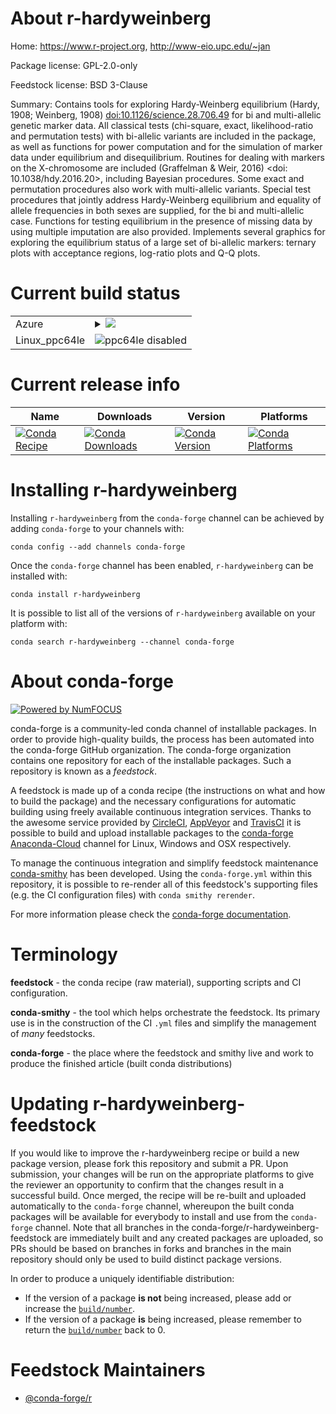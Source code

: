 About r-hardyweinberg
=====================

Home: https://www.r-project.org, http://www-eio.upc.edu/~jan

Package license: GPL-2.0-only

Feedstock license: BSD 3-Clause

Summary: Contains tools for exploring Hardy-Weinberg equilibrium (Hardy, 1908;  Weinberg, 1908) <doi:10.1126/science.28.706.49> for bi and multi-allelic genetic marker data. All classical tests (chi-square, exact, likelihood-ratio and permutation tests) with bi-allelic variants are included in the package, as well as functions for power computation and for the simulation of marker data under equilibrium and disequilibrium. Routines for dealing with markers on the X-chromosome are included (Graffelman & Weir, 2016) <doi: 10.1038/hdy.2016.20>, including Bayesian procedures. Some exact and permutation procedures also work with multi-allelic variants. Special test procedures that jointly address Hardy-Weinberg equilibrium and equality of allele frequencies in both sexes are supplied, for the bi and multi-allelic case. Functions for testing equilibrium in the presence of missing data by using multiple imputation are also provided. Implements several graphics for exploring the equilibrium status of a large set of bi-allelic markers: ternary plots with acceptance regions, log-ratio plots and Q-Q plots.



Current build status
====================


<table>
    
  <tr>
    <td>Azure</td>
    <td>
      <details>
        <summary>
          <a href="https://dev.azure.com/conda-forge/feedstock-builds/_build/latest?definitionId=9688&branchName=master">
            <img src="https://dev.azure.com/conda-forge/feedstock-builds/_apis/build/status/r-hardyweinberg-feedstock?branchName=master">
          </a>
        </summary>
        <table>
          <thead><tr><th>Variant</th><th>Status</th></tr></thead>
          <tbody><tr>
              <td>linux_r_base3.6target_platformlinux-64</td>
              <td>
                <a href="https://dev.azure.com/conda-forge/feedstock-builds/_build/latest?definitionId=9688&branchName=master">
                  <img src="https://dev.azure.com/conda-forge/feedstock-builds/_apis/build/status/r-hardyweinberg-feedstock?branchName=master&jobName=linux&configuration=linux_r_base3.6target_platformlinux-64" alt="variant">
                </a>
              </td>
            </tr><tr>
              <td>linux_r_base4.0target_platformlinux-64</td>
              <td>
                <a href="https://dev.azure.com/conda-forge/feedstock-builds/_build/latest?definitionId=9688&branchName=master">
                  <img src="https://dev.azure.com/conda-forge/feedstock-builds/_apis/build/status/r-hardyweinberg-feedstock?branchName=master&jobName=linux&configuration=linux_r_base4.0target_platformlinux-64" alt="variant">
                </a>
              </td>
            </tr><tr>
              <td>osx_r_base3.6target_platformosx-64</td>
              <td>
                <a href="https://dev.azure.com/conda-forge/feedstock-builds/_build/latest?definitionId=9688&branchName=master">
                  <img src="https://dev.azure.com/conda-forge/feedstock-builds/_apis/build/status/r-hardyweinberg-feedstock?branchName=master&jobName=osx&configuration=osx_r_base3.6target_platformosx-64" alt="variant">
                </a>
              </td>
            </tr><tr>
              <td>osx_r_base4.0target_platformosx-64</td>
              <td>
                <a href="https://dev.azure.com/conda-forge/feedstock-builds/_build/latest?definitionId=9688&branchName=master">
                  <img src="https://dev.azure.com/conda-forge/feedstock-builds/_apis/build/status/r-hardyweinberg-feedstock?branchName=master&jobName=osx&configuration=osx_r_base4.0target_platformosx-64" alt="variant">
                </a>
              </td>
            </tr><tr>
              <td>win_r_base3.6target_platformwin-64</td>
              <td>
                <a href="https://dev.azure.com/conda-forge/feedstock-builds/_build/latest?definitionId=9688&branchName=master">
                  <img src="https://dev.azure.com/conda-forge/feedstock-builds/_apis/build/status/r-hardyweinberg-feedstock?branchName=master&jobName=win&configuration=win_r_base3.6target_platformwin-64" alt="variant">
                </a>
              </td>
            </tr><tr>
              <td>win_r_base4.0target_platformwin-64</td>
              <td>
                <a href="https://dev.azure.com/conda-forge/feedstock-builds/_build/latest?definitionId=9688&branchName=master">
                  <img src="https://dev.azure.com/conda-forge/feedstock-builds/_apis/build/status/r-hardyweinberg-feedstock?branchName=master&jobName=win&configuration=win_r_base4.0target_platformwin-64" alt="variant">
                </a>
              </td>
            </tr>
          </tbody>
        </table>
      </details>
    </td>
  </tr>
  <tr>
    <td>Linux_ppc64le</td>
    <td>
      <img src="https://img.shields.io/badge/ppc64le-disabled-lightgrey.svg" alt="ppc64le disabled">
    </td>
  </tr>
</table>

Current release info
====================

| Name | Downloads | Version | Platforms |
| --- | --- | --- | --- |
| [![Conda Recipe](https://img.shields.io/badge/recipe-r--hardyweinberg-green.svg)](https://anaconda.org/conda-forge/r-hardyweinberg) | [![Conda Downloads](https://img.shields.io/conda/dn/conda-forge/r-hardyweinberg.svg)](https://anaconda.org/conda-forge/r-hardyweinberg) | [![Conda Version](https://img.shields.io/conda/vn/conda-forge/r-hardyweinberg.svg)](https://anaconda.org/conda-forge/r-hardyweinberg) | [![Conda Platforms](https://img.shields.io/conda/pn/conda-forge/r-hardyweinberg.svg)](https://anaconda.org/conda-forge/r-hardyweinberg) |

Installing r-hardyweinberg
==========================

Installing `r-hardyweinberg` from the `conda-forge` channel can be achieved by adding `conda-forge` to your channels with:

```
conda config --add channels conda-forge
```

Once the `conda-forge` channel has been enabled, `r-hardyweinberg` can be installed with:

```
conda install r-hardyweinberg
```

It is possible to list all of the versions of `r-hardyweinberg` available on your platform with:

```
conda search r-hardyweinberg --channel conda-forge
```


About conda-forge
=================

[![Powered by NumFOCUS](https://img.shields.io/badge/powered%20by-NumFOCUS-orange.svg?style=flat&colorA=E1523D&colorB=007D8A)](http://numfocus.org)

conda-forge is a community-led conda channel of installable packages.
In order to provide high-quality builds, the process has been automated into the
conda-forge GitHub organization. The conda-forge organization contains one repository
for each of the installable packages. Such a repository is known as a *feedstock*.

A feedstock is made up of a conda recipe (the instructions on what and how to build
the package) and the necessary configurations for automatic building using freely
available continuous integration services. Thanks to the awesome service provided by
[CircleCI](https://circleci.com/), [AppVeyor](https://www.appveyor.com/)
and [TravisCI](https://travis-ci.com/) it is possible to build and upload installable
packages to the [conda-forge](https://anaconda.org/conda-forge)
[Anaconda-Cloud](https://anaconda.org/) channel for Linux, Windows and OSX respectively.

To manage the continuous integration and simplify feedstock maintenance
[conda-smithy](https://github.com/conda-forge/conda-smithy) has been developed.
Using the ``conda-forge.yml`` within this repository, it is possible to re-render all of
this feedstock's supporting files (e.g. the CI configuration files) with ``conda smithy rerender``.

For more information please check the [conda-forge documentation](https://conda-forge.org/docs/).

Terminology
===========

**feedstock** - the conda recipe (raw material), supporting scripts and CI configuration.

**conda-smithy** - the tool which helps orchestrate the feedstock.
                   Its primary use is in the construction of the CI ``.yml`` files
                   and simplify the management of *many* feedstocks.

**conda-forge** - the place where the feedstock and smithy live and work to
                  produce the finished article (built conda distributions)


Updating r-hardyweinberg-feedstock
==================================

If you would like to improve the r-hardyweinberg recipe or build a new
package version, please fork this repository and submit a PR. Upon submission,
your changes will be run on the appropriate platforms to give the reviewer an
opportunity to confirm that the changes result in a successful build. Once
merged, the recipe will be re-built and uploaded automatically to the
`conda-forge` channel, whereupon the built conda packages will be available for
everybody to install and use from the `conda-forge` channel.
Note that all branches in the conda-forge/r-hardyweinberg-feedstock are
immediately built and any created packages are uploaded, so PRs should be based
on branches in forks and branches in the main repository should only be used to
build distinct package versions.

In order to produce a uniquely identifiable distribution:
 * If the version of a package **is not** being increased, please add or increase
   the [``build/number``](https://conda.io/docs/user-guide/tasks/build-packages/define-metadata.html#build-number-and-string).
 * If the version of a package **is** being increased, please remember to return
   the [``build/number``](https://conda.io/docs/user-guide/tasks/build-packages/define-metadata.html#build-number-and-string)
   back to 0.

Feedstock Maintainers
=====================

* [@conda-forge/r](https://github.com/conda-forge/r/)

